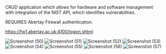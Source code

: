 CRUD application which allows for hardware and software management with integration of the NIST API, which identifies vulnerabilities.

REQUIRES Abertay Firewall authentication.

https://fw1.abertay.ac.uk:4100/logon.shtml

![Screenshot (50)](https://github.com/cmp307/Asset-Management---CMP307/assets/80590593/64481570-9500-43ea-a2c1-a9fe16636df0)
![Screenshot (51)](https://github.com/cmp307/Asset-Management---CMP307/assets/80590593/d3236ef5-bde1-4823-b822-a8b92980b9fb)
![Screenshot (52)](https://github.com/cmp307/Asset-Management---CMP307/assets/80590593/fa55f8ab-1573-4845-84d8-4c7c77575a39)
![Screenshot (53)](https://github.com/cmp307/Asset-Management---CMP307/assets/80590593/c46a43a0-dcc0-4d9c-98e0-d892c54f8a98)
![Screenshot (54)](https://github.com/cmp307/Asset-Management---CMP307/assets/80590593/4fde5d99-7890-4c3f-b566-3c9d3524cb46)
![Screenshot (55)](https://github.com/cmp307/Asset-Management---CMP307/assets/80590593/491606d9-f950-454d-bddf-e6e73c9aac52)
![Screenshot (56)](https://github.com/cmp307/Asset-Management---CMP307/assets/80590593/3dcda815-2c0c-4f60-9e90-e6cf62453abb)
![Screenshot (57)](https://github.com/cmp307/Asset-Management---CMP307/assets/80590593/685b655d-d0aa-4640-8457-572444db6d93)
